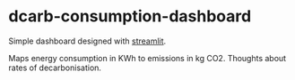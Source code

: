 # dcarb-consumption-dashboard

Simple dashboard designed with [streamlit](https://www.streamlit.io/).

Maps energy consumption in KWh to emissions in kg CO2. Thoughts about rates of decarbonisation. 